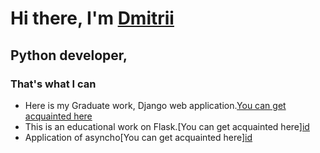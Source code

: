 # Hi there, I'm [Dmitrii](https://daniilshat.ru/) 
## Python developer, 
### That's what I can
* Here is my Graduate work, Django web application.[You can get acquainted here](https://github.com/DVG43/My_diplom_project) 
* This is an educational work on Flask.[You can get acquainted here][id](https://github.com/DVG43/HW_flask_announcements) 
* Application of asyncho[You can get acquainted here][id](https://github.com/DVG43/HW_acincoio)
